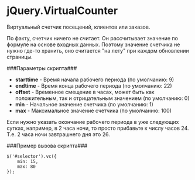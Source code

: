 jQuery.VirtualCounter
=====================

Виртуальный счетчик посещений, клиентов или заказов.

По факту, счетчик ничего не считает. Он рассчитывает значение по формуле на основе входных данных. Поэтому значение 
счетчика не нужно где-то хранить, оно считается "на лету" при каждом обновлении страницы.

###Параметры скрипта###

* **starttime** - Время начала рабочего периода (по умолчанию: 9)
* **endtime** - Время конца рабочего периода (по умолчанию: 22)
* **offset** - Временное смещение в часах, может быть как положительным, так и отрицательным значением (по умолчанию: 0)
* **min** - Начальное значение счетчика (по умолчанию: 1)
* **max** - Максимальное значение счетчика (по умолчанию: 100)

Если нужно указать окончание рабочего периода в уже следующих сутках, например, в 2 часа ночи, 
то просто прибавьте к числу часов 24. Т.е. 2 часа ночи завтрашнего дня это 26.

###Пример вызова скрипта###

    $('#selector').vc({
        min: 15,
        max: 80
    });

